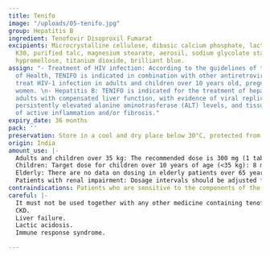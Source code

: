 ```yaml
---
title: Tenifo
image: "/uploads/05-tenifo.jpg"
group: Hepatitis B
ingredient: Tenofovir Disoproxil Fumarat
excipients: Microcrystalline cellulose, dibasic calcium phosphate, lactose, povidone
  K30, purified talc, magnesium stearate, aerosil, sodium glycolate starch, corn starch,
  hypromellose, titanium dioxide, brilliant blue.
assign: "- Treatment of HIV infection: According to the guidelines of the Ministry
  of Health, TENIFO is indicated in combination with other antiretroviral drugs to
  treat HIV-1 infection in adults and children over 10 years old, pregnant and breastfeeding
  women. \n- Hepatitis B: TENIFO is indicated for the treatment of hepatitis B in
  adults with compensated liver function, with evidence of viral replication activity,
  persistently elevated alanine aminotrasferase (ALT) levels, and tissue evidence.
  of active inflammation and/or fibrosis."
expiry_date: 36 months
pack: ''
preservation: Store in a cool and dry place below 30°C, protected from light.
origin: India
amount_use: |-
  Adults and children over 35 kg: The recommended dose is 300 mg (1 tablet) once a day with meals.
  Children: Target dose for children over 10 years of age (<35 kg): 8 mg/kg or 200 mg/m2 (maximum 300 mg).
  Elderly: There are no data on dosing in elderly patients over 65 years of age.
  Patients with renal impairment: Dosage intervals should be adjusted for patients with creatinine clearance < 50 ml/min as directed by the physician.
contraindications: Patients who are sensitive to the components of the drug.
careful: |-
  It must not be used together with any other medicine containing tenofovir disoproxil fumarate.
  CKD.
  Liver failure.
  Lactic acidosis.
  Immune response syndrome.

---
```

